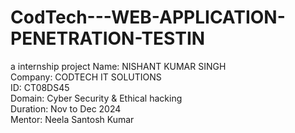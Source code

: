 # CodTech---WEB-APPLICATION-PENETRATION-TESTIN
a internship project
Name: NISHANT KUMAR SINGH <br>
Company: CODTECH IT SOLUTIONS <br>
ID: CT08DS45 <br>
Domain: Cyber Security & Ethical hacking <br>
Duration: Nov to Dec 2024 <br>
Mentor: Neela Santosh Kumar <br>


